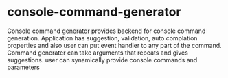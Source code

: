 # console-command-generator
Console command generator provides backend for console command generation. Application has suggestion, validation, auto complation properties and also user can put event handler to any part of the command. Command generater can take arguments that repeats and gives suggestions.  user can synamically provide console commands and parameters
